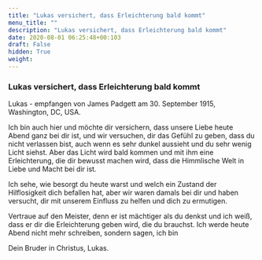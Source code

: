 ```yaml
---
title: "Lukas versichert, dass Erleichterung bald kommt"
menu_title: ""
description: "Lukas versichert, dass Erleichterung bald kommt"
date: 2020-08-01 06:25:48+00:103
draft: False
hidden: True
weight:
---
```

### Lukas versichert, dass Erleichterung bald kommt

Lukas - empfangen von James Padgett am 30. September 1915, Washington, DC, USA.

Ich bin auch hier und möchte dir versichern, dass unsere Liebe heute Abend ganz bei dir ist, und wir versuchen, dir das Gefühl zu geben, dass du nicht verlassen bist, auch wenn es sehr dunkel aussieht und du sehr wenig Licht siehst. Aber das Licht wird bald kommen und mit ihm eine Erleichterung, die dir bewusst machen wird, dass die Himmlische Welt in Liebe und Macht bei dir ist.

Ich sehe, wie besorgt du heute warst und welch ein Zustand der Hilflosigkeit dich befallen hat, aber wir waren damals bei dir und haben versucht, dir mit unserem Einfluss zu helfen und dich zu ermutigen.

Vertraue auf den Meister, denn er ist mächtiger als du denkst und ich weiß, dass er dir die Erleichterung geben wird, die du brauchst. Ich werde heute Abend nicht mehr schreiben, sondern sagen, ich bin

Dein Bruder in Christus, Lukas.

